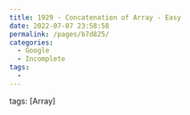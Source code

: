 ```yaml
---
title: 1929 - Concatenation of Array - Easy
date: 2022-07-07 23:58:58
permalink: /pages/b7d825/
categories:
  - Google
  - Incomplete
tags:
  - 
---
```

tags: [Array]